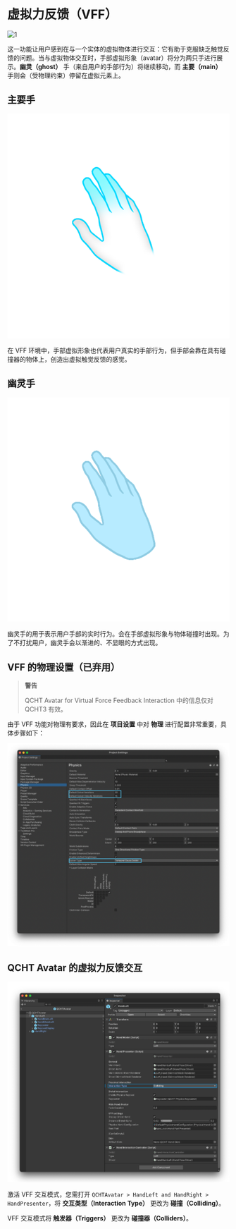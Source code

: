 # 虚拟力反馈（VFF）

![1](./pic-ProximalVFF/1.gif)

这一功能让用户感到在与一个实体的虚拟物体进行交互：它有助于克服缺乏触觉反馈的问题。当与虚拟物体交互时，手部虚拟形象（avatar）将分为两只手进行展示。**幽灵（ghost）** 手（来自用户的手部行为）将继续移动，而 **主要（main）** 手则会（受物理约束）停留在虚拟元素上。

## 主要手

![2](./pic-ProximalVFF/2.png)

在 VFF 环境中，手部虚拟形象也代表用户真实的手部行为，但手部会靠在具有碰撞器的物体上，创造出虚拟触觉反馈的感觉。

## 幽灵手

![3](./pic-ProximalVFF/3.png)

幽灵手的用于表示用户手部的实时行为。会在手部虚拟形象与物体碰撞时出现。为了不打扰用户，幽灵手会以渐进的、不显眼的方式出现。

## VFF 的物理设置（已弃用）

> **警告**
>
> QCHT Avatar for Virtual Force Feedback Interaction 中的信息仅对 QCHT3 有效。

由于 VFF 功能对物理有要求，因此在 **项目设置** 中对 **物理** 进行配置非常重要，具体步骤如下：

![4](./pic-ProximalVFF/4.png)

## QCHT Avatar 的虚拟力反馈交互

![5](./pic-ProximalVFF/5.png)

激活 VFF 交互模式，您需打开 `QCHTAvatar > HandLeft and HandRight > HandPresenter`，将 **交互类型（Interaction Type）** 更改为 **碰撞（Colliding）**。

VFF 交互模式将 **触发器（Triggers）** 更改为 **碰撞器（Colliders）**。
